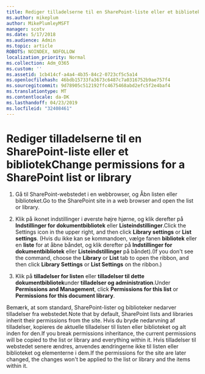 ```yaml
---
title: Rediger tilladelserne til en SharePoint-liste eller et bibliotek
ms.author: mikeplum
author: MikePlumleyMSFT
manager: scotv
ms.date: 5/17/2018
ms.audience: Admin
ms.topic: article
ROBOTS: NOINDEX, NOFOLLOW
localization_priority: Normal
ms.collection: Adm_O365
ms.custom: ''
ms.assetid: 1cb414cf-a4a4-4b35-84c2-0723cf5c5a14
ms.openlocfilehash: 46bdb15733fa3673c6487c7a0316752b9ae757f4
ms.sourcegitcommit: 9d78905c512192ffc4675468abd2efc5f2e4baf4
ms.translationtype: MT
ms.contentlocale: da-DK
ms.lasthandoff: 04/23/2019
ms.locfileid: "32408461"
---
```

# <a name="change-permissions-for-a-sharepoint-list-or-library"></a><span data-ttu-id="30640-102">Rediger tilladelserne til en SharePoint-liste eller et bibliotek</span><span class="sxs-lookup"><span data-stu-id="30640-102">Change permissions for a SharePoint list or library</span></span>

1. <span data-ttu-id="30640-103">Gå til SharePoint-webstedet i en webbrowser, og Åbn listen eller biblioteket.</span><span class="sxs-lookup"><span data-stu-id="30640-103">Go to the SharePoint site in a web browser and open the list or library.</span></span>
    
2. <span data-ttu-id="30640-104">Klik på ikonet indstillinger i øverste højre hjørne, og klik derefter på **Indstillinger for dokumentbibliotek** eller **Listeindstillinger**.</span><span class="sxs-lookup"><span data-stu-id="30640-104">Click the Settings icon in the upper right, and then click **Library settings** or **List settings**.</span></span> <span data-ttu-id="30640-105">(Hvis du ikke kan se kommandoen, vælge fanen **bibliotek** eller en **liste** for at åbne båndet, og klik derefter på **Indstillinger for dokumentbibliotek** eller **Listeindstillinger** på båndet).</span><span class="sxs-lookup"><span data-stu-id="30640-105">(If you don't see the command, choose the **Library** or **List** tab to open the ribbon, and then click **Library Settings** or **List Settings** on the ribbon.)</span></span> 
    
3. <span data-ttu-id="30640-106">Klik på **tilladelser for listen** eller **tilladelser til dette dokumentbibliotek**under **tilladelser og administration**.</span><span class="sxs-lookup"><span data-stu-id="30640-106">Under **Permissions and Management**, click **Permissions for this list** or **Permissions for this document library**.</span></span>
    
<span data-ttu-id="30640-107">Bemærk, at som standard, SharePoint-lister og biblioteker nedarver tilladelser fra webstedet.</span><span class="sxs-lookup"><span data-stu-id="30640-107">Note that by default, SharePoint lists and libraries inherit their permissions from the site.</span></span> <span data-ttu-id="30640-108">Hvis du bryde nedarvning af tilladelser, kopieres de aktuelle tilladelser til listen eller biblioteket og alt inden for den.</span><span class="sxs-lookup"><span data-stu-id="30640-108">If you break permissions inheritance, the current permissions will be copied to the list or library and everything within it.</span></span> <span data-ttu-id="30640-109">Hvis tilladelser til webstedet senere ændres, anvendes ændringerne ikke til listen eller biblioteket og elementerne i dem.</span><span class="sxs-lookup"><span data-stu-id="30640-109">If the permissions for the site are later changed, the changes won't be applied to the list or library and the items within it.</span></span>
  

